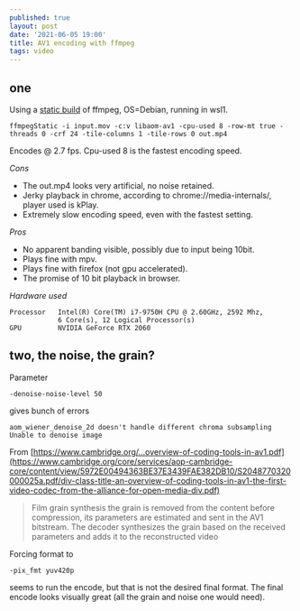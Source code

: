 ```yaml
---
published: true
layout: post
date: '2021-06-05 19:00'
title: AV1 encoding with ffmpeg
tags: video 
---
```

## one

Using a [static build](https://johnvansickle.com/ffmpeg/) of ffmpeg, OS=Debian, running in wsl1.

    ffmpegStatic -i input.mov -c:v libaom-av1 -cpu-used 8 -row-mt true -threads 0 -crf 24 -tile-columns 1 -tile-rows 0 out.mp4

Encodes @ 2.7 fps. Cpu-used 8 is the fastest encoding speed. 

_Cons_  
- The out.mp4 looks very artificial, no noise retained. 
- Jerky playback in chrome, according to chrome://media-internals/, player used is kPlay.
- Extremely slow encoding speed, even with the fastest setting.

_Pros_  
- No apparent banding visible, possibly due to input being 10bit. 
- Plays fine with mpv. 
- Plays fine with firefox (not gpu accelerated).
- The promise of 10 bit playback in browser.

_Hardware used_ 

    Processor   Intel(R) Core(TM) i7-9750H CPU @ 2.60GHz, 2592 Mhz, 
                6 Core(s), 12 Logical Processor(s)
    GPU         NVIDIA GeForce RTX 2060

## two, the noise, the grain?

Parameter

    -denoise-noise-level 50

gives bunch of errors

    aom_wiener_denoise_2d doesn't handle different chroma subsampling
    Unable to denoise image

From [https://www.cambridge.org/...overview-of-coding-tools-in-av1.pdf](https://www.cambridge.org/core/services/aop-cambridge-core/content/view/5972E00494363BE37E3439FAE382DB10/S2048770320000025a.pdf/div-class-title-an-overview-of-coding-tools-in-av1-the-first-video-codec-from-the-alliance-for-open-media-div.pdf)  
> Film grain synthesis
> the grain is removed from the content before compression, its parameters are estimated and sent in the AV1 bitstream. The decoder synthesizes the grain based on the received parameters and adds it to the reconstructed video

Forcing format to

    -pix_fmt yuv420p

seems to run the encode, but that is not the desired final format. The final encode looks visually great (all the grain and noise one would need).
